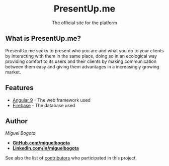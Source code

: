 <p align="center">
  <h1 align="center">PresentUp.me</h1>
  <p align="center">The official site for the platform</p>
</p>

## What is PresentUp.me?

PresentUp.me seeks to present who you are and what you do to your clients by interacting with them in the same place, doing so in an ecological way providing comfort to its users and their clients by making communication between them easy and giving them advantages in a increasingly growing market.

## Features

* [Angular 9](https://angular.io/) - The web framework used
* [Firebase](https://firebase.google.com/) - The database used

## Author

*Miguel Bogota*
* **[GitHub.com/miguelbogota](https://github.com/miguelbogota)**
* **[LinkedIn.com/in/miguelbogota](https://www.linkedin.com/in/miguelbogota)**

See also the list of [contributors](https://github.com/miguelbogota/presentup-me/graphs/contributors) who participated in this project.